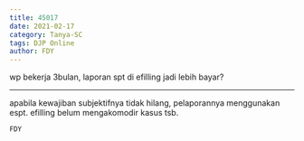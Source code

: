```yaml
---
title: 45017
date: 2021-02-17
category: Tanya-SC
tags: DJP Online
author: FDY
---
```


wp bekerja 3bulan, laporan spt di efilling jadi lebih bayar?

---

apabila kewajiban subjektifnya tidak hilang, pelaporannya menggunakan espt. efilling belum mengakomodir kasus tsb.

`FDY`
